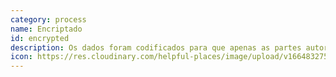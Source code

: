 ```yaml
---
category: process
name: Encriptado
id: encrypted
description: Os dados foram codificados para que apenas as partes autorizadas possam aceder aos mesmos, o que pode reduzir o risco relacionado com o tratamento de informações privadas ou sensíveis.
icon: https://res.cloudinary.com/helpful-places/image/upload/v1664832754/dtpr-icons/process/encrypted_oedzbb.svg
---
```

